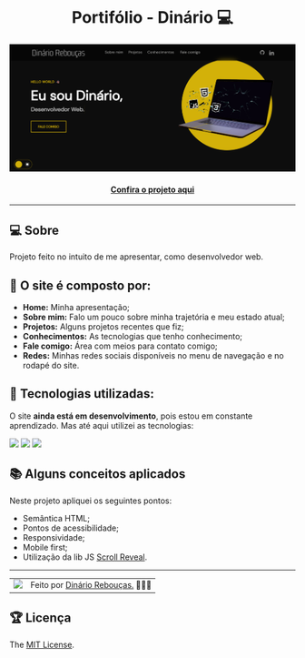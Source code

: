 <h1 align="center">Portifólio - Dinário 💻</h1>

![Imagem do projeto finalizado](assets/images/projects/tela.png)

<h4 align="center"><a href="">Confira o projeto aqui</a></h4>

---

## 💻 Sobre

Projeto feito no intuito de me apresentar, como desenvolvedor web.

## 🤯 O site é composto por:

-   **Home:** Minha apresentação;
-   **Sobre mim:** Falo um pouco sobre minha trajetória e meu estado atual;
-   **Projetos:** Alguns projetos recentes que fiz;
-   **Conhecimentos:** As tecnologias que tenho conhecimento;
-   **Fale comigo:** Área com meios para contato comigo;
-   **Redes:** Minhas redes sociais disponíveis no menu de navegação e no rodapé do site.

## 🧠 Tecnologias utilizadas:

O site **ainda está em desenvolvimento**, pois estou em constante aprendizado. Mas até aqui utilizei as tecnologias:

<div>
    <img src="https://img.shields.io/badge/HTML5-E34F26?style=for-the-badge&logo=html5&logoColor=white" />
    <img src="https://img.shields.io/badge/CSS3-1572B6?style=for-the-badge&logo=css3&logoColor=white" />
    <img src="https://img.shields.io/badge/JavaScript-F7DF1E?style=for-the-badge&logo=javascript&logoColor=black" />
</div>

## 📚 Alguns conceitos aplicados

Neste projeto apliquei os seguintes pontos:

-   Semântica HTML;
-   Pontos de acessibilidade;
-   Responsividade;
-   Mobile first;
-   Utilização da lib JS <a href="https://scrollrevealjs.org">Scroll Reveal</a>.

---

<table>
  <tr>
    <td>
      <img src="https://github.com/assets/images/dinario-serio-fundo-cinza.png" width="100px" />
    </td>
    <td>
      Feito por <a href="https://github.com/Dinar2020">Dinário Rebouças.</a> 🙋🏿‍♂️
    </td>
  </tr>
</table>

## 🏆 Licença

The [MIT License](./LICENSE).
